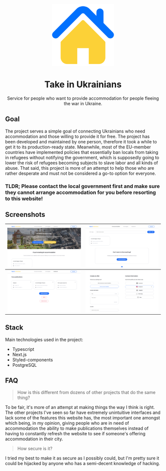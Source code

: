 <div align="center">
  <img src="public/favicon/android-chrome-512x512.png" height="200" />
  <h1>Take in Ukrainians</h1>
  <p>Service for people who want to provide accommodation for people fleeing the war in Ukraine.</p>
</div>

## Goal

The project serves a simple goal of connecting Ukrainians who need accommodation and those willing to provide it for free. The project has been developed and maintained by one person, therefore it took a while to get it to its production-ready state. Meanwhile, most of the EU-member countries have implemented policies that essentially ban locals from taking in refugees without notifying the government, which is supposedly going to lower the risk of refugees becoming subjects to slave labor and all kinds of abuse. That said, this project is more of an attempt to help those who are rather desperate and must not be considered a go-to option for everyone.

### TLDR; Please contact the local government first and make sure they cannot arrange accommodation for you before resorting to this website!

## Screenshots

| ![Home page](screenshots/home.png)      | ![Feed page](screenshots/feed.png)       |
| --------------------------------------- | ---------------------------------------- |
| ![Dashboard](screenshots/dashboard.png) | ![Create a post](screenshots/create.png) |

## Stack

Main technologies used in the project:

- Typescript
- Next.js
- Styled-components
- PostgreSQL

## FAQ

> How is this different from dozens of other projects that do the same thing?

To be fair, it's more of an attempt at making things the way I think is right. The other projects I've seen so far have extremely unintuitive interfaces and lack some of the features this website has, the most important one amongst which being, in my opinion, giving people who are in need of accommodation the ability to make publications themselves instead of having to constantly refresh the website to see if someone's offering accommodation in their city.

> How secure is it?

I tried my best to make it as secure as I possibly could, but I'm pretty sure it could be hijacked by anyone who has a semi-decent knowledge of hacking.
